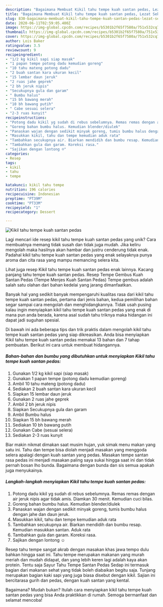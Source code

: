 ```yaml
---
description: "Bagaimana Membuat Kikil tahu tempe kuah santan pedas, Lezat Sekali"
title: "Bagaimana Membuat Kikil tahu tempe kuah santan pedas, Lezat Sekali"
slug: 830-bagaimana-membuat-kikil-tahu-tempe-kuah-santan-pedas-lezat-sekali
date: 2020-06-11T02:59:05.400Z
image: https://img-global.cpcdn.com/recipes/b5301b2f65f7580a/751x532cq70/kikil-tahu-tempe-kuah-santan-pedas-foto-resep-utama.jpg
thumbnail: https://img-global.cpcdn.com/recipes/b5301b2f65f7580a/751x532cq70/kikil-tahu-tempe-kuah-santan-pedas-foto-resep-utama.jpg
cover: https://img-global.cpcdn.com/recipes/b5301b2f65f7580a/751x532cq70/kikil-tahu-tempe-kuah-santan-pedas-foto-resep-utama.jpg
author: Lois Baker
ratingvalue: 3.5
reviewcount: 9
recipeingredient:
- "1/2 kg kikil sapi siap masak"
- "1 papan tempe potong dadu kemudian goreng"
- "10 tahu mateng potong dadu"
- "2 buah santan kara ukuran kecil"
- "15 lembar daun jeruk"
- "2 ruas jahe geprek"
- "2 bh jeruk nipis"
- "Secukupnya gula dan garam"
- " Bumbu halus"
- "15 bh bawang merah"
- "10 bh bawang putih"
- " Cabe sesuai selera"
- "2-3 ruas kunyit"
recipeinstructions:
- "Potong dadu kikil yg sudah di rebus sebelumnya. Remas remas dengan air jeruk nipis agar tidak amis. Diamkan 30 menit. Kemudian cuci bilas."
- "Goreng bahan bumbu halus. Kemudian blender/diulek"
- "Panaskan wajan dengan sedikit minyak goreng, tumis bumbu halus dengan jahe dan daun jeruk."
- "Masukkan kikil, tahu dan tempe kemudian aduk rata"
- "Tambahkan secukupnya air. Biarkan mendidih dan bumbu resap. Kemudian masukkan santan. Aduk rata"
- "Tambahkan gula dan garam. Koreksi rasa."
- "Sajikan dengan lontong ☺️"
categories:
- Resep
tags:
- kikil
- tahu
- tempe

katakunci: kikil tahu tempe 
nutrition: 196 calories
recipecuisine: Indonesian
preptime: "PT39M"
cooktime: "PT33M"
recipeyield: "1"
recipecategory: Dessert

---
```



![Kikil tahu tempe kuah santan pedas](https://img-global.cpcdn.com/recipes/b5301b2f65f7580a/751x532cq70/kikil-tahu-tempe-kuah-santan-pedas-foto-resep-utama.jpg)

Lagi mencari ide resep kikil tahu tempe kuah santan pedas yang unik? Cara membuatnya memang tidak susah dan tidak juga mudah. Jika keliru mengolah maka hasilnya akan hambar dan justru cenderung tidak enak. Padahal kikil tahu tempe kuah santan pedas yang enak selayaknya punya aroma dan cita rasa yang mampu memancing selera kita.

Lihat juga resep Kikil tahu tempe kuah santan pedas enak lainnya. Kacang panjang tahu tempe kuah santan pedas. Resep Tempe Gembus Kuah Santan Pedas (Tempe Menjes Kuah Santan Pedas) Tempe gembus adalah salah satu olahan dari bahan kedelai yang jarang dimanfaatkan.

Banyak hal yang sedikit banyak mempengaruhi kualitas rasa dari kikil tahu tempe kuah santan pedas, pertama dari jenis bahan, kedua pemilihan bahan segar sampai cara mengolah dan menghidangkannya. Tidak usah pusing kalau ingin menyiapkan kikil tahu tempe kuah santan pedas yang enak di mana pun anda berada, karena asal sudah tahu triknya maka hidangan ini dapat jadi suguhan spesial.


Di bawah ini ada beberapa tips dan trik praktis dalam mengolah kikil tahu tempe kuah santan pedas yang siap dikreasikan. Anda bisa menyiapkan Kikil tahu tempe kuah santan pedas memakai 13 bahan dan 7 tahap pembuatan. Berikut ini cara untuk membuat hidangannya.

<!--inarticleads1-->

##### Bahan-bahan dan bumbu yang dibutuhkan untuk menyiapkan Kikil tahu tempe kuah santan pedas:

1. Gunakan 1/2 kg kikil sapi (siap masak)
1. Gunakan 1 papan tempe (potong dadu kemudian goreng)
1. Ambil 10 tahu mateng (potong dadu)
1. Sediakan 2 buah santan kara ukuran kecil
1. Siapkan 15 lembar daun jeruk
1. Gunakan 2 ruas jahe geprek
1. Ambil 2 bh jeruk nipis
1. Siapkan Secukupnya gula dan garam
1. Ambil  Bumbu halus
1. Siapkan 15 bh bawang merah
1. Sediakan 10 bh bawang putih
1. Gunakan  Cabe (sesuai selera)
1. Sediakan 2-3 ruas kunyit


Biar makin nikmat dimakan saat musim hujan, yuk simak menu makan yang satu ini. Tahu dan tempe bisa diolah menjadi masakan yang menggoda selera apalagi dengan kuah santan yang pedas. Masakan tempe santan rasa pedas ini menjadi masakan paling saya sukai hingga saat ini dan tidak pernah bosan lho bunda. Bagaimana dengan bunda dan sis semua apakah juga menyukainya. 

<!--inarticleads2-->

##### Langkah-langkah menyiapkan Kikil tahu tempe kuah santan pedas:

1. Potong dadu kikil yg sudah di rebus sebelumnya. Remas remas dengan air jeruk nipis agar tidak amis. Diamkan 30 menit. Kemudian cuci bilas.
1. Goreng bahan bumbu halus. Kemudian blender/diulek
1. Panaskan wajan dengan sedikit minyak goreng, tumis bumbu halus dengan jahe dan daun jeruk.
1. Masukkan kikil, tahu dan tempe kemudian aduk rata
1. Tambahkan secukupnya air. Biarkan mendidih dan bumbu resap. Kemudian masukkan santan. Aduk rata
1. Tambahkan gula dan garam. Koreksi rasa.
1. Sajikan dengan lontong ☺️


Resep tahu tempe sangat akrab dengan masakan khas jawa tempo dulu bahkan hingga saat ini. Tahu tempe merupakan makanan yang murah meriah dan mudah didapat, dan yang lebih keren lagi adalah kaya akan protein. Tentu saja Sayur Tahu Tempe Santan Pedas Sedap ini termasuk bagian dari makanan sehat yang tidak boleh diabaikan begitu saja. Tunjang merupakan bagian kaki sapi yang juga biasa disebut dengan kikil. Sajian ini bercitarasa gurih dan pedas, dengan kuah santan yang kental. 

Bagaimana? Mudah bukan? Itulah cara menyiapkan kikil tahu tempe kuah santan pedas yang bisa Anda praktikkan di rumah. Semoga bermanfaat dan selamat mencoba!
